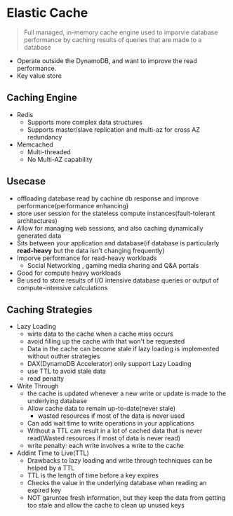 # Elastic Cache
> Full managed, in-memory cache engine used to imporvie database performance by caching results of queries that are made to a database
* Operate outside the DynamoDB, and want to improve the read performance.
* Key value store

## Caching Engine
* Redis
  * Supports more complex data structures
  * Supports master/slave replication and multi-az for cross AZ redundancy
* Memcached
  * Multi-threaded
  * No Multi-AZ capability

## Usecase
* offloading database read by cachine db response and improve performance(performance enhancing)
* store user session for the stateless compute instances(fault-tolerant architectures)
* Allow for managing web sessions, and also caching dynamically generated data
* Sits between your application and database(if database is particularly **read-heavy** but the data isn't changing frequently)
* Imporve performance for read-heavy workloads
  * Social Networking , gaming media sharing and Q&A portals
* Good for compute heavy workloads
* Be used to store results of I/O intensive database queries or output of compute-intensive calculations

## Caching Strategies
* Lazy Loading
  - wirte data to the cache when a cache miss occurs
  - avoid filling up the cache with that won't be requested
  - Data in the cache can become stale if lazy loading is implemented without outher strategies
  - DAX(DynamoDB Accelerator) only support Lazy Loading
  - use TTL to avoid stale data
  - read penalty
* Write Through
  - the cache is updated whenever a new write or update is made to the underlying database
  - Allow cache data to remain up-to-date(never stale)
    * wasted resources if most of the data is never used
  - Can add wait time to write operations in your applications
  - Without a TTL can result in a lot of cached data that is never read(Wasted resources if most of data is never read)
  - write penalty: each write involves a write to the cache
* Addint Time to Live(TTL)
  - Drawbacks to lazy loading and write through techniques can be helped by a TTL
  - TTL is the length of time before a key expires
  - Checks the value in the underlying database when reading an expired key
  - NOT garuntee fresh information, but they keep the data from getting too stale and allow the cache to clean up unused keys
 
